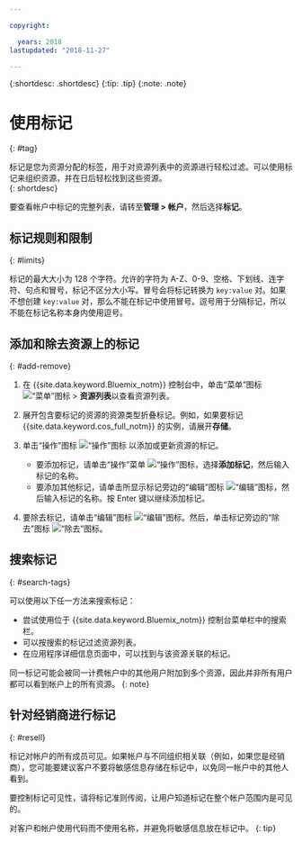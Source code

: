 ```yaml
---

copyright:

  years: 2018
lastupdated: "2018-11-27"

---
```


{:shortdesc: .shortdesc}
{:tip: .tip}
{:note: .note}


# 使用标记
{: #tag}

标记是您为资源分配的标签，用于对资源列表中的资源进行轻松过滤。可以使用标记来组织资源，并在日后轻松找到这些资源。  
{: shortdesc}

要查看帐户中标记的完整列表，请转至**管理 > 帐户**，然后选择**标记**。

## 标记规则和限制
{: #limits}

标记的最大大小为 128 个字符。允许的字符为 A-Z、0-9、空格、下划线、连字符、句点和冒号，标记不区分大小写。冒号会将标记转换为 `key:value` 对。如果不想创建 `key:value` 对，那么不能在标记中使用冒号。逗号用于分隔标记，所以不能在标记名称本身内使用逗号。


## 添加和除去资源上的标记
{: #add-remove}

1. 在 {{site.data.keyword.Bluemix_notm}} 控制台中，单击“菜单”图标 ![“菜单”图标](../icons/icon_hamburger.svg) > **资源列表**以查看资源列表。 
2. 展开包含要标记的资源的资源类型折叠标记。例如，如果要标记 {{site.data.keyword.cos_full_notm}} 的实例，请展开**存储**。  
3. 单击“操作”图标 ![“操作”图标](../icons/action-menu-icon.svg) 以添加或更新资源的标记。 

    * 要添加标记，请单击“操作”菜单 ![“操作”图标](../icons/action-menu-icon.svg)，选择**添加标记**，然后输入标记的名称。 
    * 要添加其他标记，请单击所显示标记旁边的“编辑”图标 ![“编辑”图标](../icons/edit-tagging.svg)，然后输入标记的名称。按 Enter 键以继续添加标记。
4. 要除去标记，请单击“编辑”图标 ![“编辑”图标](../icons/edit-tagging.svg)。然后，单击标记旁边的“除去”图标 ![“除去”图标](../icons/close-tagging.svg)。 

## 搜索标记
{: #search-tags}

可以使用以下任一方法来搜索标记：

  * 尝试使用位于 {{site.data.keyword.Bluemix_notm}} 控制台菜单栏中的搜索栏。
  * 可以按搜索的标记过滤资源列表。
  * 在应用程序详细信息页面中，可以找到与该资源关联的标记。

同一标记可能会被同一计费帐户中的其他用户附加到多个资源，因此并非所有用户都可以看到帐户上的所有资源。
{: note}


## 针对经销商进行标记
{: #resell}

标记对帐户的所有成员可见。如果帐户与不同组织相关联（例如，如果您是经销商），您可能要建议客户不要将敏感信息存储在标记中，以免同一帐户中的其他人看到。

要控制标记可见性，请将标记准则传阅，让用户知道标记在整个帐户范围内是可见的。 

对客户和帐户使用代码而不使用名称，并避免将敏感信息放在标记中。
{: tip}

